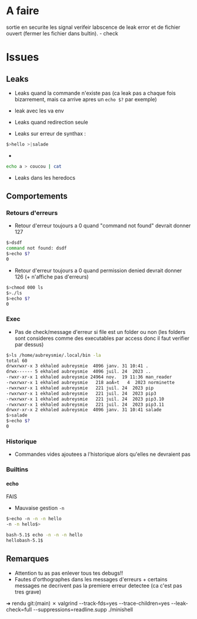 # A faire

sortie en securite 
les signal
verifeir labscence de leak error et de fichier ouvert (fermer les fichier dans bultin). - check

# Issues

## Leaks

- Leaks quand la commande n'existe pas (ca leak pas a chaque fois bizarrement, mais ca arrive apres un `echo $?` par exemple)
- leak avec les va env

- Leaks quand redirection seule

- Leaks sur erreur de synthax :

```sh
$>hello >|salade
```

-
```sh
echo a > coucou | cat
```

- Leaks dans les heredocs

## Comportements

### Retours d'erreurs

- Retour d'erreur toujours a 0 quand "command not found" devrait donner 127
```sh
$>dsdf
command not found: dsdf
$>echo $?
0
```

- Retour d'erreur toujours a 0 quand permission denied devrait donner 126 (+ n'affiche pas d'erreurs)

```sh
$>chmod 000 ls
$>./ls
$>echo $?
0
```

### Exec

- Pas de check/message d'erreur si file est un folder ou non (les folders sont consideres comme des executables par access donc il faut verifier par dessus)
```sh
$>ls /home/aubreysmie/.local/bin -la
total 60
drwxrwxr-x 3 ekhaled aubreysmie  4096 janv. 31 10:41 .
drwx------ 5 ekhaled aubreysmie  4096 juil. 24  2023 ..
-rwxr-xr-x 1 ekhaled aubreysmie 24964 nov.  19 11:36 man_reader
-rwxrwxr-x 1 ekhaled aubreysmie   218 aoÃ»t   4  2023 norminette
-rwxrwxr-x 1 ekhaled aubreysmie   221 juil. 24  2023 pip
-rwxrwxr-x 1 ekhaled aubreysmie   221 juil. 24  2023 pip3
-rwxrwxr-x 1 ekhaled aubreysmie   221 juil. 24  2023 pip3.10
-rwxrwxr-x 1 ekhaled aubreysmie   221 juil. 24  2023 pip3.11
drwxr-xr-x 2 ekhaled aubreysmie  4096 janv. 31 10:41 salade
$>salade
$>echo $?
0
```

### Historique

- Commandes vides ajoutees a l'historique alors qu'elles ne devraient pas

### Builtins

#### echo
FAIS

- Mauvaise gestion `-n`
```sh
$>echo -n -n -n hello
-n -n hello$>
```

```sh
bash-5.1$ echo -n -n -n hello
hellobash-5.1$ 
```

## Remarques

- Attention tu as pas enlever tous tes debugs!!
- Fautes d'orthographes dans les messages d'erreurs + certains messages ne decrivent pas la premiere erreur detectee (ca c'est pas tres grave)

➜  rendu git:(main) ✗ valgrind --track-fds=yes --trace-children=yes --leak-check=full --suppressions=readline.supp ./minishell